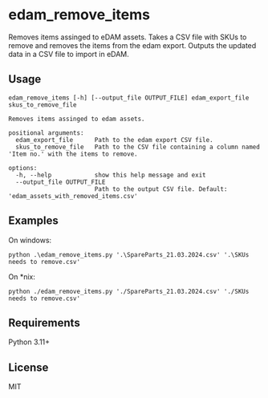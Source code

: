 # edam_remove_items

Removes items assinged to eDAM assets.
Takes a CSV file with SKUs to remove and removes the items from the edam export.
Outputs the updated data in a CSV file to import in eDAM.

## Usage

```console
edam_remove_items [-h] [--output_file OUTPUT_FILE] edam_export_file skus_to_remove_file

Removes items assinged to edam assets.

positional arguments:
  edam_export_file      Path to the edam export CSV file.
  skus_to_remove_file   Path to the CSV file containing a column named 'Item no.' with the items to remove.

options:
  -h, --help            show this help message and exit
  --output_file OUTPUT_FILE
                        Path to the output CSV file. Default: 'edam_assets_with_removed_items.csv'
```

## Examples

On windows:

```console
python .\edam_remove_items.py '.\SpareParts_21.03.2024.csv' '.\SKUs needs to remove.csv'
```

On \*nix:

```console
python ./edam_remove_items.py './SpareParts_21.03.2024.csv' './SKUs needs to remove.csv'
```

## Requirements

Python 3.11+

## License

MIT
